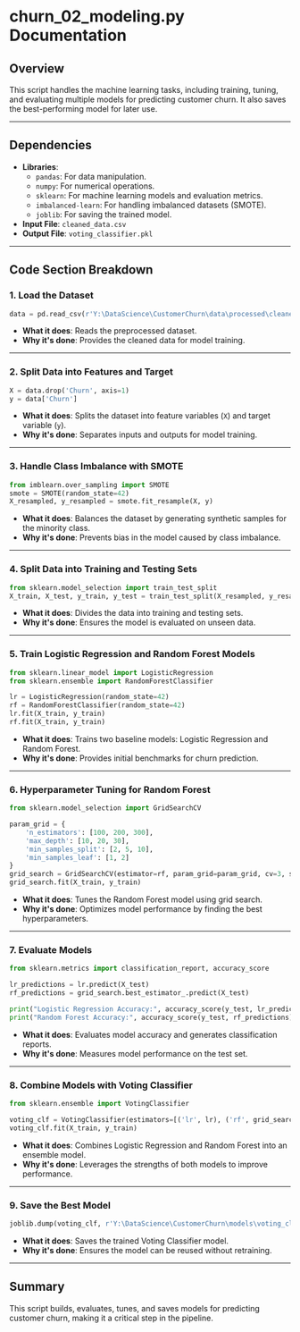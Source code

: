 
# churn_02_modeling.py Documentation

## Overview
This script handles the machine learning tasks, including training, tuning, and evaluating multiple models for predicting customer churn. 
It also saves the best-performing model for later use.

---

## Dependencies
- **Libraries**:
  - `pandas`: For data manipulation.
  - `numpy`: For numerical operations.
  - `sklearn`: For machine learning models and evaluation metrics.
  - `imbalanced-learn`: For handling imbalanced datasets (SMOTE).
  - `joblib`: For saving the trained model.
- **Input File**: `cleaned_data.csv`
- **Output File**: `voting_classifier.pkl`

---

## Code Section Breakdown

### 1. Load the Dataset
```python
data = pd.read_csv(r'Y:\DataScience\CustomerChurn\data\processed\cleaned_data.csv')
```
- **What it does**: Reads the preprocessed dataset.
- **Why it's done**: Provides the cleaned data for model training.

---

### 2. Split Data into Features and Target
```python
X = data.drop('Churn', axis=1)
y = data['Churn']
```
- **What it does**: Splits the dataset into feature variables (`X`) and target variable (`y`).
- **Why it's done**: Separates inputs and outputs for model training.

---

### 3. Handle Class Imbalance with SMOTE
```python
from imblearn.over_sampling import SMOTE
smote = SMOTE(random_state=42)
X_resampled, y_resampled = smote.fit_resample(X, y)
```
- **What it does**: Balances the dataset by generating synthetic samples for the minority class.
- **Why it's done**: Prevents bias in the model caused by class imbalance.

---

### 4. Split Data into Training and Testing Sets
```python
from sklearn.model_selection import train_test_split
X_train, X_test, y_train, y_test = train_test_split(X_resampled, y_resampled, test_size=0.3, random_state=42)
```
- **What it does**: Divides the data into training and testing sets.
- **Why it's done**: Ensures the model is evaluated on unseen data.

---

### 5. Train Logistic Regression and Random Forest Models
```python
from sklearn.linear_model import LogisticRegression
from sklearn.ensemble import RandomForestClassifier

lr = LogisticRegression(random_state=42)
rf = RandomForestClassifier(random_state=42)
lr.fit(X_train, y_train)
rf.fit(X_train, y_train)
```
- **What it does**: Trains two baseline models: Logistic Regression and Random Forest.
- **Why it's done**: Provides initial benchmarks for churn prediction.

---

### 6. Hyperparameter Tuning for Random Forest
```python
from sklearn.model_selection import GridSearchCV

param_grid = {
    'n_estimators': [100, 200, 300],
    'max_depth': [10, 20, 30],
    'min_samples_split': [2, 5, 10],
    'min_samples_leaf': [1, 2]
}
grid_search = GridSearchCV(estimator=rf, param_grid=param_grid, cv=3, scoring='accuracy', verbose=1)
grid_search.fit(X_train, y_train)
```
- **What it does**: Tunes the Random Forest model using grid search.
- **Why it's done**: Optimizes model performance by finding the best hyperparameters.

---

### 7. Evaluate Models
```python
from sklearn.metrics import classification_report, accuracy_score

lr_predictions = lr.predict(X_test)
rf_predictions = grid_search.best_estimator_.predict(X_test)

print("Logistic Regression Accuracy:", accuracy_score(y_test, lr_predictions))
print("Random Forest Accuracy:", accuracy_score(y_test, rf_predictions))
```
- **What it does**: Evaluates model accuracy and generates classification reports.
- **Why it's done**: Measures model performance on the test set.

---

### 8. Combine Models with Voting Classifier
```python
from sklearn.ensemble import VotingClassifier

voting_clf = VotingClassifier(estimators=[('lr', lr), ('rf', grid_search.best_estimator_)], voting='soft')
voting_clf.fit(X_train, y_train)
```
- **What it does**: Combines Logistic Regression and Random Forest into an ensemble model.
- **Why it's done**: Leverages the strengths of both models to improve performance.

---

### 9. Save the Best Model
```python
joblib.dump(voting_clf, r'Y:\DataScience\CustomerChurn\models\voting_classifier.pkl')
```
- **What it does**: Saves the trained Voting Classifier model.
- **Why it's done**: Ensures the model can be reused without retraining.

---

## Summary
This script builds, evaluates, tunes, and saves models for predicting customer churn, making it a critical step in the pipeline.
